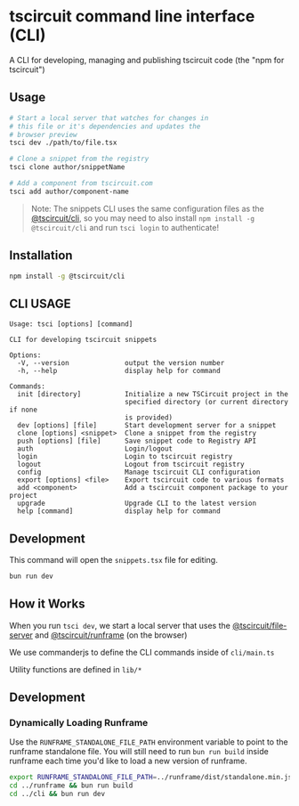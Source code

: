 # tscircuit command line interface (CLI)

A CLI for developing, managing and publishing tscircuit code (the "npm for tscircuit")

## Usage

```bash
# Start a local server that watches for changes in
# this file or it's dependencies and updates the
# browser preview
tsci dev ./path/to/file.tsx

# Clone a snippet from the registry
tsci clone author/snippetName

# Add a component from tscircuit.com
tsci add author/component-name
```

> Note: The snippets CLI uses the same configuration files as the [@tscircuit/cli](https://github.com/tscircuit/cli), so you may need to also install `npm install -g @tscircuit/cli` and run `tsci login` to authenticate!

## Installation

```bash
npm install -g @tscircuit/cli
```

## CLI USAGE

<!-- START_HELP_OUTPUT -->
```
Usage: tsci [options] [command]

CLI for developing tscircuit snippets

Options:
  -V, --version              output the version number
  -h, --help                 display help for command

Commands:
  init [directory]           Initialize a new TSCircuit project in the
                             specified directory (or current directory if none
                             is provided)
  dev [options] [file]       Start development server for a snippet
  clone [options] <snippet>  Clone a snippet from the registry
  push [options] [file]      Save snippet code to Registry API
  auth                       Login/logout
  login                      Login to tscircuit registry
  logout                     Logout from tscircuit registry
  config                     Manage tscircuit CLI configuration
  export [options] <file>    Export tscircuit code to various formats
  add <component>            Add a tscircuit component package to your project
  upgrade                    Upgrade CLI to the latest version
  help [command]             display help for command
```
<!-- END_HELP_OUTPUT -->

## Development

This command will open the `snippets.tsx` file for editing.

```bash
bun run dev
```

## How it Works

When you run `tsci dev`, we start a local
server that uses the [@tscircuit/file-server](https://github.com/tscircuit/file-server) and [@tscircuit/runframe](https://github.com/tscircuit/runframe) (on the browser)

We use commanderjs to define the CLI commands inside
of `cli/main.ts`

Utility functions are defined in `lib/*`

## Development

### Dynamically Loading Runframe

Use the `RUNFRAME_STANDALONE_FILE_PATH` environment variable to point to the runframe standalone file. You will still need to run `bun run build` inside
runframe each time you'd like to load a new version of runframe.

```bash
export RUNFRAME_STANDALONE_FILE_PATH=../runframe/dist/standalone.min.js
cd ../runframe && bun run build
cd ../cli && bun run dev
```
